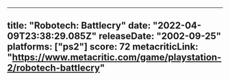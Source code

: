 
---
title: "Robotech: Battlecry"
date: "2022-04-09T23:38:29.085Z"
releaseDate: "2002-09-25"
platforms: ["ps2"]
score: 72
metacriticLink: "https://www.metacritic.com/game/playstation-2/robotech-battlecry"
---
